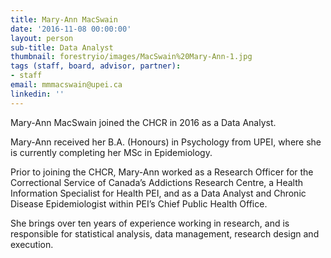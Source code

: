 ```yaml
---
title: Mary-Ann MacSwain
date: '2016-11-08 00:00:00'
layout: person
sub-title: Data Analyst
thumbnail: forestryio/images/MacSwain%20Mary-Ann-1.jpg
tags (staff, board, advisor, partner):
- staff
email: mmmacswain@upei.ca
linkedin: ''
---
```

Mary-Ann MacSwain joined the CHCR in 2016 as a Data Analyst.

Mary-Ann received her B.A. (Honours) in Psychology from UPEI, where she is currently completing her MSc in Epidemiology.

Prior to joining the CHCR, Mary-Ann worked as a Research Officer for the Correctional Service of Canada’s Addictions Research Centre, a Health Information Specialist for Health PEI, and as a Data Analyst and Chronic Disease Epidemiologist within PEI’s Chief Public Health Office.

She brings over ten years of experience working in research, and is responsible for statistical analysis, data management, research design and execution.